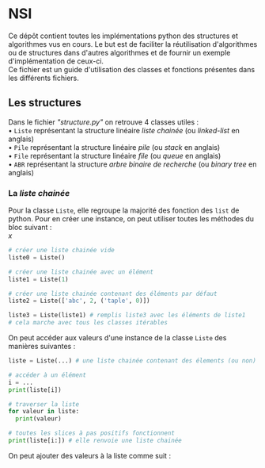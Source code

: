 # NSI
Ce dépôt contient toutes les implémentations python des structures et algorithmes vus en cours. Le but est de faciliter la réutilisation d'algorithmes ou de structures dans d'autres algorithmes et de fournir un exemple d'implémentation de ceux-ci.   
Ce fichier est un guide d'utilisation des classes et fonctions présentes dans les différents fichiers.

## Les structures
Dans le fichier _"structure.py"_ on retrouve 4 classes utiles :  
• `Liste` représentant la structure linéaire _liste chainée_ (ou _linked-list_ en anglais)  
• `Pile` représentant la structure linéaire _pile_ (ou _stack_ en anglais)  
• `File` représentant la structure linéaire _file_ (ou _queue_ en anglais)  
• `ABR` représentant la structure _arbre binaire de recherche_  (ou _binary tree_ en anglais)

### La _liste chainée_
Pour la classe `Liste`, elle regroupe la majorité des fonction des `list` de python.
Pour en créer une instance, on peut utiliser toutes les méthodes du bloc suivant :   
$x$   
```python 
# créer une liste chainée vide
liste0 = Liste()

# créer une liste chainée avec un élément
liste1 = Liste(1) 

# créer une liste chainée contenant des éléments par défaut
liste2 = Liste(['abc', 2, ('taple', 0)])

liste3 = Liste(liste1) # remplis liste3 avec les éléments de liste1
# cela marche avec tous les classes itérables
```  
  
On peut accéder aux valeurs d'une instance de la classe `Liste` des manières suivantes :  
  
```python
liste = Liste(...) # une liste chainée contenant des élements (ou non)

# accéder à un élément
i = ...
print(liste[i])

# traverser la liste
for valeur in liste: 
  print(valeur)    

# toutes les slices à pas positifs fonctionnent
print(liste[i:]) # elle renvoie une liste chainée
```
   
On peut ajouter des valeurs à la liste comme suit :
```python

```
